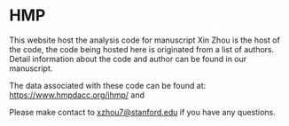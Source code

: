# HMP

This website host the analysis code for manuscript
Xin Zhou is the host of the code, the code being hosted here is originated from a list of authors. Detail information about the code and author can be found in our manuscript. 

The data associated with these code can be found at: https://www.hmpdacc.org/ihmp/ and 

Please make contact to xzhou7@stanford.edu if you have any questions. 
